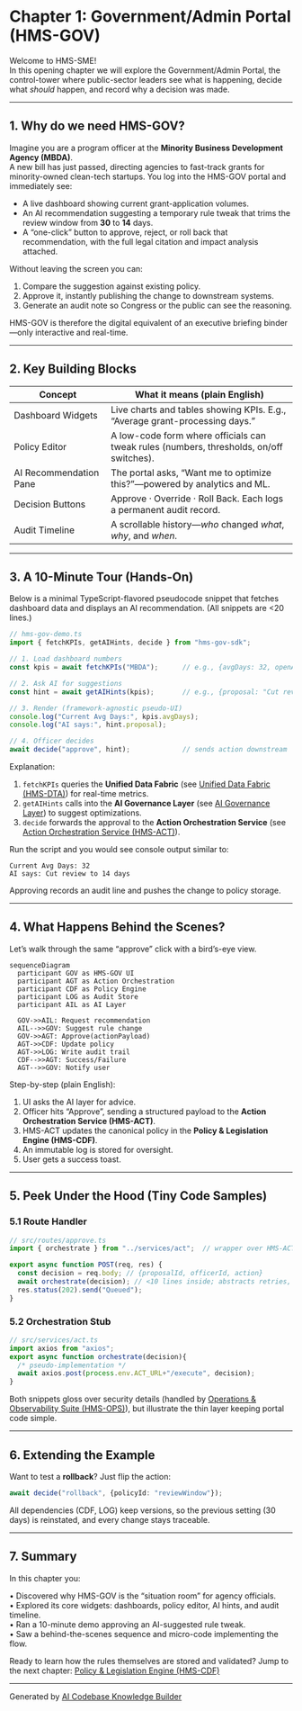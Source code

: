 # Chapter 1: Government/Admin Portal (HMS-GOV)


Welcome to HMS-SME!  
In this opening chapter we will explore the Government/Admin Portal, the control-tower where public-sector leaders see what is happening, decide what *should* happen, and record why a decision was made.

---

## 1. Why do we need HMS-GOV?

Imagine you are a program officer at the **Minority Business Development Agency (MBDA)**.  
A new bill has just passed, directing agencies to fast-track grants for minority-owned clean-tech startups. You log into the HMS-GOV portal and immediately see:

* A live dashboard showing current grant-application volumes.
* An AI recommendation suggesting a temporary rule tweak that trims the review window from **30** to **14** days.
* A “one-click” button to approve, reject, or roll back that recommendation, with the full legal citation and impact analysis attached.

Without leaving the screen you can:

1. Compare the suggestion against existing policy.
2. Approve it, instantly publishing the change to downstream systems.
3. Generate an audit note so Congress or the public can see the reasoning.

HMS-GOV is therefore the digital equivalent of an executive briefing binder—only interactive and real-time.

---

## 2. Key Building Blocks

| Concept | What it means (plain English) |
| --- | --- |
| Dashboard Widgets | Live charts and tables showing KPIs. E.g., “Average grant-processing days.” |
| Policy Editor | A low-code form where officials can tweak rules (numbers, thresholds, on/off switches). |
| AI Recommendation Pane | The portal asks, “Want me to optimize this?”—powered by analytics and ML. |
| Decision Buttons | Approve · Override · Roll Back. Each logs a permanent audit record. |
| Audit Timeline | A scrollable history—*who* changed *what*, *why*, and *when*. |

---

## 3. A 10-Minute Tour (Hands-On)

Below is a minimal TypeScript-flavored pseudocode snippet that fetches dashboard data and displays an AI recommendation. (All snippets are <20 lines.)

```ts
// hms-gov-demo.ts
import { fetchKPIs, getAIHints, decide } from "hms-gov-sdk";

// 1. Load dashboard numbers
const kpis = await fetchKPIs("MBDA");      // e.g., {avgDays: 32, openApps: 415}

// 2. Ask AI for suggestions
const hint = await getAIHints(kpis);       // e.g., {proposal: "Cut review to 14 days"}

// 3. Render (framework-agnostic pseudo-UI)
console.log("Current Avg Days:", kpis.avgDays);
console.log("AI says:", hint.proposal);

// 4. Officer decides
await decide("approve", hint);             // sends action downstream
```

Explanation:

1. `fetchKPIs` queries the **Unified Data Fabric** (see [Unified Data Fabric (HMS-DTA)](09_unified_data_fabric__hms_dta__.md)) for real-time metrics.  
2. `getAIHints` calls into the **AI Governance Layer** (see [AI Governance Layer](04_ai_governance_layer_.md)) to suggest optimizations.  
3. `decide` forwards the approval to the **Action Orchestration Service** (see [Action Orchestration Service (HMS-ACT)](07_action_orchestration_service__hms_act__.md)).  

Run the script and you would see console output similar to:

```
Current Avg Days: 32
AI says: Cut review to 14 days
```

Approving records an audit line and pushes the change to policy storage.

---

## 4. What Happens Behind the Scenes?

Let’s walk through the same “approve” click with a bird’s-eye view.

```mermaid
sequenceDiagram
  participant GOV as HMS-GOV UI
  participant AGT as Action Orchestration
  participant CDF as Policy Engine
  participant LOG as Audit Store
  participant AIL as AI Layer

  GOV->>AIL: Request recommendation
  AIL-->>GOV: Suggest rule change
  GOV->>AGT: Approve(actionPayload)
  AGT->>CDF: Update policy
  AGT->>LOG: Write audit trail
  CDF-->>AGT: Success/Failure
  AGT-->>GOV: Notify user
```

Step-by-step (plain English):

1. UI asks the AI layer for advice.  
2. Officer hits “Approve”, sending a structured payload to the **Action Orchestration Service (HMS-ACT)**.  
3. HMS-ACT updates the canonical policy in the **Policy & Legislation Engine (HMS-CDF)**.  
4. An immutable log is stored for oversight.  
5. User gets a success toast.

---

## 5. Peek Under the Hood (Tiny Code Samples)

### 5.1 Route Handler

```ts
// src/routes/approve.ts
import { orchestrate } from "../services/act";  // wrapper over HMS-ACT

export async function POST(req, res) {
  const decision = req.body; // {proposalId, officerId, action}
  await orchestrate(decision); // <10 lines inside; abstracts retries, auth, etc.
  res.status(202).send("Queued");
}
```

### 5.2 Orchestration Stub

```ts
// src/services/act.ts
import axios from "axios";
export async function orchestrate(decision){
  /* pseudo-implementation */
  await axios.post(process.env.ACT_URL+"/execute", decision);
}
```

Both snippets gloss over security details (handled by [Operations & Observability Suite (HMS-OPS)](15_operations___observability_suite__hms_ops__.md)), but illustrate the thin layer keeping portal code simple.

---

## 6. Extending the Example

Want to test a **rollback**? Just flip the action:

```ts
await decide("rollback", {policyId: "reviewWindow"});
```

All dependencies (CDF, LOG) keep versions, so the previous setting (30 days) is reinstated, and every change stays traceable.

---

## 7. Summary

In this chapter you:

• Discovered why HMS-GOV is the “situation room” for agency officials.  
• Explored its core widgets: dashboards, policy editor, AI hints, and audit timeline.  
• Ran a 10-minute demo approving an AI-suggested rule tweak.  
• Saw a behind-the-scenes sequence and micro-code implementing the flow.

Ready to learn how the rules themselves are stored and validated? Jump to the next chapter: [Policy & Legislation Engine (HMS-CDF)](02_policy___legislation_engine__hms_cdf__.md)

---

Generated by [AI Codebase Knowledge Builder](https://github.com/The-Pocket/Tutorial-Codebase-Knowledge)